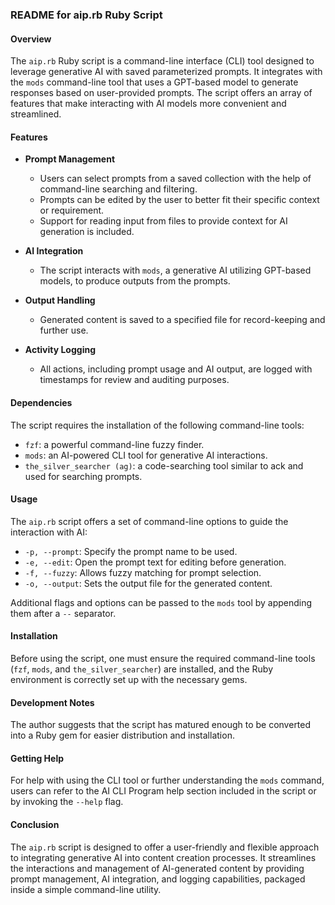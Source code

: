 ### README for aip.rb Ruby Script

#### Overview

The `aip.rb` Ruby script is a command-line interface (CLI) tool designed to leverage generative AI with saved parameterized prompts. It integrates with the `mods` command-line tool that uses a GPT-based model to generate responses based on user-provided prompts. The script offers an array of features that make interacting with AI models more convenient and streamlined. 

#### Features

- **Prompt Management**
  - Users can select prompts from a saved collection with the help of command-line searching and filtering.
  - Prompts can be edited by the user to better fit their specific context or requirement.
  - Support for reading input from files to provide context for AI generation is included.
  
- **AI Integration**
  - The script interacts with `mods`, a generative AI utilizing GPT-based models, to produce outputs from the prompts.
  
- **Output Handling**
  - Generated content is saved to a specified file for record-keeping and further use.
  
- **Activity Logging**
  - All actions, including prompt usage and AI output, are logged with timestamps for review and auditing purposes.

#### Dependencies

The script requires the installation of the following command-line tools:

- `fzf`: a powerful command-line fuzzy finder.
- `mods`: an AI-powered CLI tool for generative AI interactions.
- `the_silver_searcher (ag)`: a code-searching tool similar to ack and used for searching prompts.

#### Usage

The `aip.rb` script offers a set of command-line options to guide the interaction with AI:

- `-p, --prompt`: Specify the prompt name to be used.
- `-e, --edit`: Open the prompt text for editing before generation.
- `-f, --fuzzy`: Allows fuzzy matching for prompt selection.
- `-o, --output`: Sets the output file for the generated content.

Additional flags and options can be passed to the `mods` tool by appending them after a `--` separator.

#### Installation

Before using the script, one must ensure the required command-line tools (`fzf`, `mods`, and `the_silver_searcher`) are installed, and the Ruby environment is correctly set up with the necessary gems.

#### Development Notes

The author suggests that the script has matured enough to be converted into a Ruby gem for easier distribution and installation.

#### Getting Help

For help with using the CLI tool or further understanding the `mods` command, users can refer to the AI CLI Program help section included in the script or by invoking the `--help` flag.

#### Conclusion

The `aip.rb` script is designed to offer a user-friendly and flexible approach to integrating generative AI into content creation processes. It streamlines the interactions and management of AI-generated content by providing prompt management, AI integration, and logging capabilities, packaged inside a simple command-line utility.

